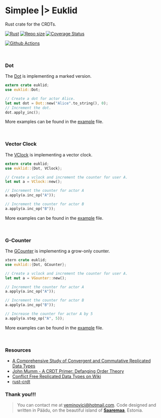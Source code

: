 # Simplee |> Euklid
Rust crate for the CRDTs.

[![Rust](https://github.com/veminovici/euklid/actions/workflows/rust.yml/badge.svg?branch=main)](https://github.com/veminovici/euklid/actions/workflows/rust.yml)
[![Repo size](https://img.shields.io/github/repo-size/veminovici/euklid)](https://github.com/veminovici/euklid)
[![Coverage Status](https://coveralls.io/repos/github/veminovici/euklid/badge.svg?branch=main)](https://coveralls.io/github/veminovici/euklid?branch=main)

[![Github Actions](https://buildstats.info/github/chart/veminovici/euklid)](https://github.com/veminovici/euklid)

<br/>

### Dot
The [Dot](https://github.com/veminovici/euklid/blob/main/src/dot.rs) is implementing a marked version.
```rust
extern crate euklid;
use euklid::Dot;

// Create a dot for actor Alice.
let mut dot = Dot::new("Alice".to_string(), 0);
// Increment the dot.
dot.apply_inc();
```
More examples can be found in the [example](https://github.com/veminovici/euklid/blob/main/examples/dot.rs) file.

<br/>

### Vector Clock
The [VClock](https://github.com/veminovici/euklid/blob/main/src/vclock.rs) is implementing a vector clock.
```rust
extern crate euklid;
use euklid::{Dot, VClock};

// Create a vclock and increment the counter for user A.
let mut a = VClock::new();

// Increment the counter for actor A
a.apply(a.inc_op("A"));

// Increment the counter for actor B
a.apply(a.inc_op("B"));
```

More examples can be found in the [example](https://github.com/veminovici/euklid/blob/main/examples/vclock.rs) file.

<br/>

### G-Counter
The [GCounter](https://github.com/veminovici/euklid/blob/main/src/gcounter.rs) is implementing a grow-only counter.
```rust
xtern crate euklid;
use euklid::{Dot, GCounter};

// Create a vclock and increment the counter for user A.
let mut a = VGounter::new();

// Increment the counter for actor A
a.apply(a.inc_op("A"));

// Increment the counter for actor B
a.apply(a.inc_op("B"));

// Increase the counter for actor A by 5
a.apply(a.step_op("A", 5));
```
More examples can be found in the [example](https://github.com/veminovici/euklid/blob/main/examples/gcounter.rs) file.

<br/>

### Resources
- [A Comprehensive Study of Convergent and Commutative Replicated Data Types](https://hal.inria.fr/file/index/docid/555588/filename/techreport.pdf)
- [John Mumm - A CRDT Primer: Defanging Order Theory](https://www.youtube.com/watch?v=OOlnp2bZVRs)
- [Conflict Free Replicated Data Types on Wiki](https://en.wikipedia.org/wiki/Conflict-free_replicated_data_type)
- [rust-crdt](https://github.com/rust-crdt/rust-crdt)

### Thank you!!!

> You can contact me at veminovici@hotmail.com. Code designed and written in Päädu, on the beautiful island of [**Saaremaa**](https://goo.gl/maps/DmB9ewY2R3sPGFnTA), Estonia.